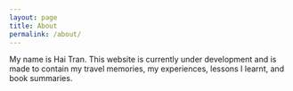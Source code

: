 ```yaml
---
layout: page
title: About
permalink: /about/
---
```


My name is Hai Tran. This website is currently under development and is made to contain my travel memories, my experiences, lessons I learnt, and book summaries. 